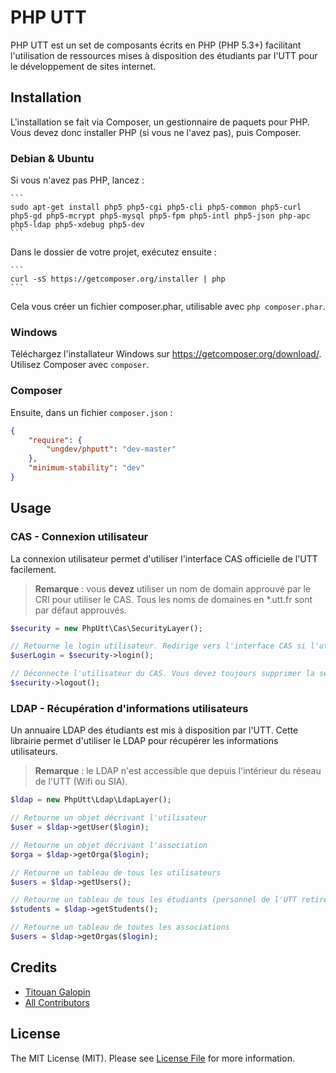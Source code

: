 # PHP UTT

PHP UTT est un set de composants écrits en PHP (PHP 5.3+) facilitant l'utilisation de ressources mises à disposition
des étudiants par l'UTT pour le développement de sites internet.

## Installation

L'installation se fait via Composer, un gestionnaire de paquets pour PHP. Vous devez donc installer PHP (si vous ne l'avez pas), puis Composer.

### Debian & Ubuntu

Si vous n'avez pas PHP, lancez :

    ```
    sudo apt-get install php5 php5-cgi php5-cli php5-common php5-curl php5-gd php5-mcrypt php5-mysql php5-fpm php5-intl php5-json php-apc php5-ldap php5-xdebug php5-dev
    ```

Dans le dossier de votre projet, exécutez ensuite :

    ```
    curl -sS https://getcomposer.org/installer | php
    ```
    
Cela vous créer un fichier composer.phar, utilisable avec `php composer.phar`.

### Windows

Téléchargez l'installateur Windows sur https://getcomposer.org/download/. Utilisez Composer avec `composer`.

### Composer

Ensuite, dans un fichier `composer.json` :


``` json
{
    "require": {
        "ungdev/phputt": "dev-master"
    },
    "minimum-stability": "dev"
}
```


## Usage

### CAS - Connexion utilisateur

La connexion utilisateur permet d'utiliser l'interface CAS officielle de l'UTT facilement.

> **Remarque** : vous **devez** utiliser un nom de domain approuvé par le CRI pour utiliser le CAS. Tous les noms de
> domaines en *.utt.fr sont par défaut approuvés.

``` php
$security = new PhpUtt\Cas\SecurityLayer();

// Retourne le login utilisateur. Redirige vers l'interface CAS si l'utilisateur n'est pas connecté.
$userLogin = $security->login();

// Déconnecte l'utilisateur du CAS. Vous devez toujours supprimer la session courante de votre script PHP.
$security->logout();
```

### LDAP - Récupération d'informations utilisateurs

Un annuaire LDAP des étudiants est mis à disposition par l'UTT. Cette librairie permet d'utiliser le LDAP pour récupérer
les informations utilisateurs.

> **Remarque** : le LDAP n'est accessible que depuis l'intérieur du réseau de l'UTT (Wifi ou SIA).

``` php
$ldap = new PhpUtt\Ldap\LdapLayer();

// Retourne un objet décrivant l'utilisateur
$user = $ldap->getUser($login);

// Retourne un objet décrivant l'association
$orga = $ldap->getOrga($login);

// Retourne un tableau de tous les utilisateurs
$users = $ldap->getUsers();

// Retourne un tableau de tous les étudiants (personnel de l'UTT retiré)
$students = $ldap->getStudents();

// Retourne un tableau de toutes les associations
$users = $ldap->getOrgas($login);
```

## Credits

- [Titouan Galopin](https://github.com/tgalopin)
- [All Contributors](https://github.com/tgalopin/annotations/contributors)


## License

The MIT License (MIT). Please see [License File](https://github.com/tgalopin/annotations/blob/master/LICENSE) for more information.
